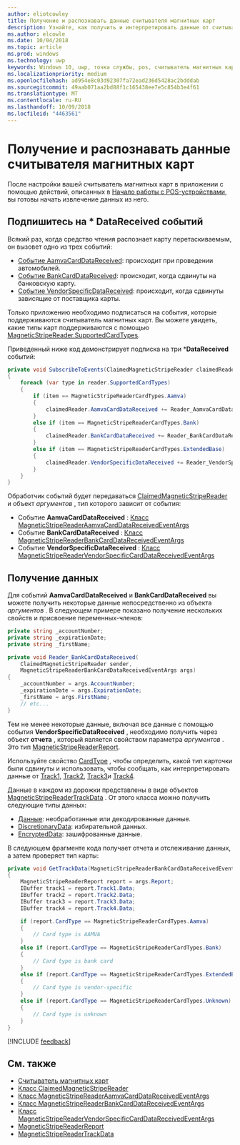 ```yaml
---
author: eliotcowley
title: Получение и распознавать данные считывателя магнитных карт
description: Узнайте, как получить и интерпретировать данные от считывателя магнитных карт.
ms.author: elcowle
ms.date: 10/04/2018
ms.topic: article
ms.prod: windows
ms.technology: uwp
keywords: Windows 10, uwp, точка службы, pos, считыватель магнитных карт
ms.localizationpriority: medium
ms.openlocfilehash: ad954e8c03d92307fa72ead236d5428ac2bdddab
ms.sourcegitcommit: 49aab071aa2bd88f1c165438ee7e5c854b3e4f61
ms.translationtype: MT
ms.contentlocale: ru-RU
ms.lasthandoff: 10/09/2018
ms.locfileid: "4463561"
---
```

# <a name="obtain-and-understand-magnetic-stripe-data"></a>Получение и распознавать данные считывателя магнитных карт

После настройки вашей считыватель магнитных карт в приложении с помощью действий, описанных в [Начало работы с POS-устройствами](pos-basics.md), вы готовы начать извлечение данных из него.

## <a name="subscribe-to-datareceived-events"></a>Подпишитесь на * DataReceived событий

Всякий раз, когда средство чтения распознает карту перетаскиваемым, он вызовет одно из трех событий:

* [Событие AamvaCardDataReceived](https://docs.microsoft.com/uwp/api/windows.devices.pointofservice.claimedmagneticstripereader.aamvacarddatareceived): происходит при проведении автомобилей.
* [Событие BankCardDataReceived](https://docs.microsoft.com/uwp/api/windows.devices.pointofservice.claimedmagneticstripereader.aamvacarddatareceived): происходит, когда сдвинуты на банковскую карту.
* [Событие VendorSpecificDataReceived](https://docs.microsoft.com/uwp/api/windows.devices.pointofservice.claimedmagneticstripereader.vendorspecificdatareceived): происходит, когда сдвинуты зависящие от поставщика карты.

Только приложению необходимо подписаться на события, которые поддерживаются считыватель магнитных карт. Вы можете увидеть, какие типы карт поддерживаются с помощью [MagneticStripeReader.SupportedCardTypes](https://docs.microsoft.com/uwp/api/windows.devices.pointofservice.magneticstripereader.supportedcardtypes
).

Приведенный ниже код демонстрирует подписка на три ***DataReceived** событий:

```cs
private void SubscribeToEvents(ClaimedMagneticStripeReader claimedReader, MagneticStripeReader reader)
{
    foreach (var type in reader.SupportedCardTypes)
    {
        if (item == MagneticStripeReaderCardTypes.Aamva)
        {
            claimedReader.AamvaCardDataReceived += Reader_AamvaCardDataReceived;
        }
        else if (item == MagneticStripeReaderCardTypes.Bank)
        {
            claimedReader.BankCardDataReceived += Reader_BankCardDataReceived;
        }
        else if (item == MagneticStripeReaderCardTypes.ExtendedBase)
        {
            claimedReader.VendorSpecificDataReceived += Reader_VendorSpecificDataReceived;
        }
    }
}
```

Обработчик событий будет передаваться [ClaimedMagneticStripeReader](https://docs.microsoft.com/uwp/api/windows.devices.pointofservice.claimedmagneticstripereader) и объект *аргументов* , тип которого зависит от события:

* Событие **AamvaCardDataReceived** : [Класс MagneticStripeReaderAamvaCardDataReceivedEventArgs](https://docs.microsoft.com/uwp/api/windows.devices.pointofservice.magneticstripereaderaamvacarddatareceivedeventargs)
* Событие **BankCardDataReceived** : [Класс MagneticStripeReaderBankCardDataReceivedEventArgs](https://docs.microsoft.com/uwp/api/windows.devices.pointofservice.magneticstripereaderbankcarddatareceivedeventargs)
* Событие **VendorSpecificDataReceived** : [Класс MagneticStripeReaderVendorSpecificCardDataReceivedEventArgs](https://docs.microsoft.com/uwp/api/windows.devices.pointofservice.magneticstripereadervendorspecificcarddatareceivedeventargs)

## <a name="get-the-data"></a>Получение данных

Для событий **AamvaCardDataReceived** и **BankCardDataReceived** вы можете получить некоторые данные непосредственно из объекта *аргументов* . В следующем примере показано получение нескольких свойств и присвоение переменных-членов:

```cs
private string _accountNumber;
private string _expirationDate;
private string _firstName;

private void Reader_BankCardDataReceived(
    ClaimedMagneticStripeReader sender, 
    MagneticStripeReaderBankCardDataReceivedEventArgs args)
{
    _accountNumber = args.AccountNumber;
    _expirationDate = args.ExpirationDate;
    _firstName = args.FirstName;
    // etc...
}
```

Тем не менее некоторые данные, включая все данные с помощью события **VendorSpecificDataReceived** , необходимо получить через объект **отчета** , который является свойством параметра *аргументов* . Это тип [MagneticStripeReaderReport](https://docs.microsoft.com/uwp/api/windows.devices.pointofservice.magneticstripereaderreport).

Используйте свойство [CardType](https://docs.microsoft.com/uwp/api/windows.devices.pointofservice.magneticstripereaderreport.cardtype) , чтобы определить, какой тип карточки были сдвинуты и использовать, чтобы сообщать, как интерпретировать данные от [Track1](https://docs.microsoft.com/uwp/api/windows.devices.pointofservice.magneticstripereaderreport.track1), [Track2](https://docs.microsoft.com/uwp/api/windows.devices.pointofservice.magneticstripereaderreport.track2), [Track3](https://docs.microsoft.com/uwp/api/windows.devices.pointofservice.magneticstripereaderreport.track3)и [Track4](https://docs.microsoft.com/uwp/api/windows.devices.pointofservice.magneticstripereaderreport.track4).

Данные в каждом из дорожки представлены в виде объектов [MagneticStripeReaderTrackData](https://docs.microsoft.com/uwp/api/windows.devices.pointofservice.magneticstripereadertrackdata) . От этого класса можно получить следующие типы данных:

* [Данные](https://docs.microsoft.com/uwp/api/windows.devices.pointofservice.magneticstripereadertrackdata.data): необработанные или декодированные данные.
* [DiscretionaryData](https://docs.microsoft.com/uwp/api/windows.devices.pointofservice.magneticstripereadertrackdata.discretionarydata): избирательной данных. 
* [EncryptedData](https://docs.microsoft.com/uwp/api/windows.devices.pointofservice.magneticstripereadertrackdata.encrypteddata): зашифрованные данные.

В следующем фрагменте кода получает отчета и отслеживание данных, а затем проверяет тип карты:

```cs
private void GetTrackData(MagneticStripeReaderBankCardDataReceivedEventArgs args)
{
    MagneticStripeReaderReport report = args.Report;
    IBuffer track1 = report.Track1.Data;
    IBuffer track2 = report.Track2.Data;
    IBuffer track3 = report.Track3.Data;
    IBuffer track4 = report.Track4.Data;

    if (report.CardType == MagneticStripeReaderCardTypes.Aamva)
    {
        // Card type is AAMVA
    }
    else if (report.CardType == MagneticStripeReaderCardTypes.Bank)
    {
        // Card type is bank card
    }
    else if (report.CardType == MagneticStripeReaderCardTypes.ExtendedBase)
    {
        // Card type is vendor-specific
    }
    else if (report.CardType == MagneticStripeReaderCardTypes.Unknown)
    {
        // Card type is unknown
    }
}
```

[!INCLUDE [feedback](./includes/pos-feedback.md)]

## <a name="see-also"></a>См. также

* [Считыватель магнитных карт](pos-magnetic-stripe-reader.md)
* [Класс ClaimedMagneticStripeReader](https://docs.microsoft.com/uwp/api/windows.devices.pointofservice.claimedmagneticstripereader)
* [Класс MagneticStripeReaderAamvaCardDataReceivedEventArgs](https://docs.microsoft.com/uwp/api/windows.devices.pointofservice.magneticstripereaderaamvacarddatareceivedeventargs)
* [Класс MagneticStripeReaderBankCardDataReceivedEventArgs](https://docs.microsoft.com/uwp/api/windows.devices.pointofservice.magneticstripereaderbankcarddatareceivedeventargs)
* [Класс MagneticStripeReaderVendorSpecificCardDataReceivedEventArgs](https://docs.microsoft.com/uwp/api/windows.devices.pointofservice.magneticstripereadervendorspecificcarddatareceivedeventargs)
* [MagneticStripeReaderReport](https://docs.microsoft.com/uwp/api/windows.devices.pointofservice.magneticstripereaderreport)
* [MagneticStripeReaderTrackData](https://docs.microsoft.com/uwp/api/windows.devices.pointofservice.magneticstripereadertrackdata)
